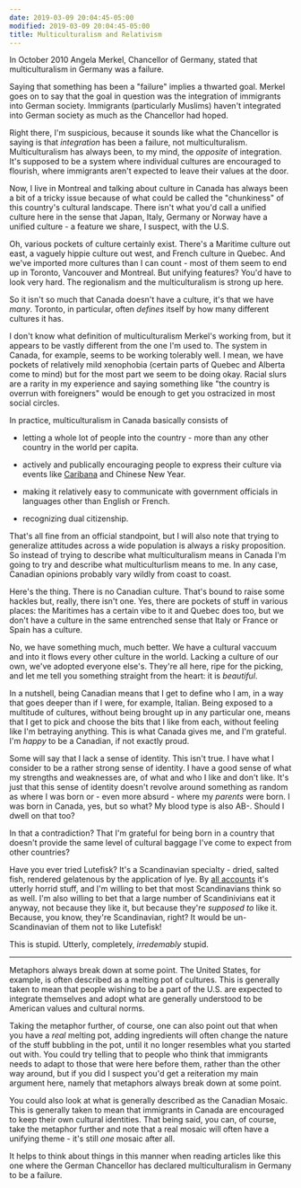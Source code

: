 ```yaml
---
date: 2019-03-09 20:04:45-05:00
modified: 2019-03-09 20:04:45-05:00
title: Multiculturalism and Relativism
---
```


In October 2010 Angela Merkel, Chancellor of Germany, stated that
multiculturalism in Germany was a failure.

Saying that something has been a "failure" implies a thwarted goal.  Merkel
goes on to say that the goal in question was the integration of immigrants
into German society.  Immigrants (particularly Muslims) haven't integrated
into German society as much as the Chancellor had hoped.

Right there, I'm suspicious, because it sounds like what the Chancellor is
saying is that *integration* has been a failure, not multiculturalism.
Multiculturalism has always been, to my mind, the *opposite* of integration.
It's supposed to be a system where individual cultures are encouraged to
flourish, where immigrants aren't expected to leave their values at the
door.

Now, I live in Montreal and talking about culture in Canada has always been
a bit of a tricky issue because of what could be called the "chunkiness" of
this country's cultural landscape.  There isn't what you'd call a unified
culture here in the sense that Japan, Italy, Germany or Norway have a
unified culture - a feature we share, I suspect, with the U.S.

Oh, various pockets of culture certainly exist.  There's a Maritime culture
out east, a vaguely hippie culture out west, and French culture in Quebec.
And we've imported more cultures than I can count - most of them seem to end
up in Toronto, Vancouver and Montreal.  But unifying features?  You'd have
to look very hard.  The regionalism and the multiculturalism is strong up
here.

So it isn't so much that Canada doesn't have a culture, it's that we have
*many*. Toronto, in particular, often *defines* itself by how many different
cultures it has.

I don't know what definition of multiculturalism Merkel's working from, but
it appears to be vastly different from the one I'm used to.  The system in
Canada, for example, seems to be working tolerably well.  I mean, we have
pockets of relatively mild xenophobia (certain parts of Quebec and Alberta
come to mind) but for the most part we seem to be doing okay.  Racial slurs
are a rarity in my experience and saying something like "the country is
overrun with foreigners" would be enough to get you ostracized in most
social circles.

In practice, multiculturalism in Canada basically consists of

 * letting a whole lot of people into the country - more than any other
   country in the world per capita.

 * actively and publically encouraging people to express their culture via
   events like [Caribana](http://www.caribana.com/) and Chinese New Year.

 * making it relatively easy to communicate with government officials in
   languages other than English or French.

 * recognizing dual citizenship.

That's all fine from an official standpoint, but I will also note that
trying to generalize attitudes across a wide population is always a risky
proposition.  So instead of trying to describe what multiculturalism means
in Canada I'm going to try and describe what multiculturlism means to me.
In any case, Canadian opinions probably vary wildly from coast to coast.

Here's the thing.  There is no Canadian culture.  That's bound to raise some
hackles but, really, there isn't one.  Yes, there are pockets of stuff in
various places: the Maritimes has a certain vibe to it and Quebec does too,
but we don't have a culture in the same entrenched sense that Italy or
France or Spain has a culture.

No, we have something much, much better.  We have a cultural vaccuum and
into it flows every other culture in the world.  Lacking a culture of our
own, we've adopted everyone else's.  They're all here, ripe for the picking,
and let me tell you something straight from the heart: it is *beautiful*.

In a nutshell, being Canadian means that I get to define who I am, in a way
that goes deeper than if I were, for example, Italian.  Being exposed to a
multitude of cultures, without being brought up in any particular one, means
that I get to pick and choose the bits that I like from each, without
feeling like I'm betraying anything.  This is what Canada gives me, and I'm
grateful.  I'm *happy* to be a Canadian, if not exactly proud.

Some will say that I lack a sense of identity.  This isn't true.  I have
what I consider to be a rather strong sense of identity.  I have a good
sense of what my strengths and weaknesses are, of what and who I like and
don't like.  It's just that this sense of identity doesn't revolve around
something as random as where I was born or - even more absurd - where my
*parents* were born.  I was born in Canada, yes, but so what?  My blood type
is also AB-.  Should I dwell on that too?

In that a contradiction?  That I'm grateful for being born in a country that
doesn't provide the same level of cultural baggage I've come to expect from
other countries?

Have you ever tried Lutefisk?  It's a Scandinavian specialty - dried, salted
fish, rendered gelatenous by the application of lye.  By [all
accounts](http://kcbx.net/~tellswor/lutefisk.htm) it's utterly horrid stuff,
and I'm willing to bet that most Scandinavians think so as well.  I'm also
willing to bet that a large number of Scandinivians eat it anyway, not
because they like it, but because they're *supposed to* like it.  Because,
you know, they're Scandinavian, right?  It would be un-Scandinavian of them
not to like Lutefisk!

This is stupid.  Utterly, completely, *irredemably* stupid.

****

Metaphors always break down at some point.  The United States, for example,
is often described as a melting pot of cultures.  This is generally taken to
mean that people wishing to be a part of the U.S. are expected to integrate
themselves and adopt what are generally understood to be American values and
cultural norms.

Taking the metaphor further, of course, one can also point out that when you
have a _real_ melting pot, adding ingredients will often change the nature
of the stuff bubbling in the pot, until it no longer resembles what you
started out with.  You could try telling that to people who think that
immigrants needs to adapt to those that were here before them, rather than
the other way around, but if you did I suspect you'd get a reiteration my
main argument here, namely that metaphors always break down at some point.

You could also look at what is generally described as the Canadian Mosaic.
This is generally taken to mean that immigrants in Canada are encouraged to
keep their own cultural identities.  That being said, you can, of course,
take the metaphor further and note that a real mosaic will often have a
unifying theme - it's still _one_ mosaic after all.

It helps to think about things in this manner when reading articles like
this one where the German Chancellor has declared multiculturalism in
Germany to be a failure.
